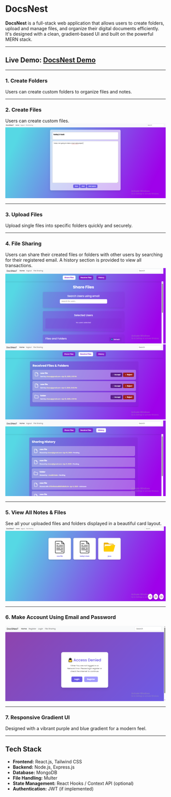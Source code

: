 # DocsNest 

**DocsNest** is a full-stack web application that allows users to create folders, upload and manage files, and organize their digital documents efficiently. It's designed with a clean, gradient-based UI and built on the powerful MERN stack.

---

## Live Demo: [DocsNest Demo](https://docsnest.netlify.app/)

---

### 1. Create Folders  
Users can create custom folders to organize files and notes.

---

### 2. Create Files  
Users can create custom files.  
![Create Files Screenshot](https://raw.githubusercontent.com/KaVipatel12/docsNest/master/client/public/Screen%20shots/file.PNG)

---

### 3. Upload Files  
Upload single files into specific folders quickly and securely.

---

### 4. File Sharing  
Users can share their created files or folders with other users by searching for their registered email. A history section is provided to view all transactions.  
![File Sharing Screenshot 1](https://raw.githubusercontent.com/KaVipatel12/docsNest/master/client/public/Screen%20shots/filesharing.png)  
![File Sharing Screenshot 2](https://raw.githubusercontent.com/KaVipatel12/docsNest/master/client/public/Screen%20shots/filereceive.png)  
![File History Screenshot](https://raw.githubusercontent.com/KaVipatel12/docsNest/master/client/public/Screen%20shots/filehistory.png)

---

### 5. View All Notes & Files  
See all your uploaded files and folders displayed in a beautiful card layout.  
![View All Files Screenshot](https://raw.githubusercontent.com/KaVipatel12/docsNest/master/client/public/Screen%20shots/homemain.png)

---

### 6. Make Account Using Email and Password  
![Account Creation Screenshot](https://raw.githubusercontent.com/KaVipatel12/docsNest/master/client/public/Screen%20shots/homepageauth.png)

---

### 7. Responsive Gradient UI  
Designed with a vibrant purple and blue gradient for a modern feel.

---

## Tech Stack

- **Frontend:** React.js, Tailwind CSS
- **Backend:** Node.js, Express.js
- **Database:** MongoDB
- **File Handling:** Multer
- **State Management:** React Hooks / Context API (optional)
- **Authentication:** JWT (if implemented)
